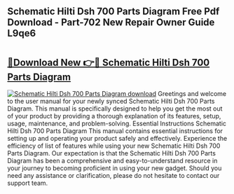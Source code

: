 ## Schematic Hilti Dsh 700 Parts Diagram Free Pdf Download - Part-702 New Repair Owner Guide L9qe6

# <h2><a href="http://dft82tw.blite.top/?on=Schematic+Hilti+Dsh+700+Parts+Diagram">🔗Download New 👉🔴 Schematic Hilti Dsh 700 Parts Diagram</a></h2>

[![Schematic Hilti Dsh 700 Parts Diagram download](https://i.imgur.com/lujVjoI.png)](http://dft82tw.blite.top/?on=Schematic+Hilti+Dsh+700+Parts+Diagram)
Greetings and welcome to the user manual for your newly synced Schematic Hilti Dsh 700 Parts Diagram. This manual is specifically designed to help you get the most out of your product by providing a thorough explanation of its features, setup, usage, maintenance, and problem-solving. Essential Instructions Schematic Hilti Dsh 700 Parts Diagram This manual contains essential instructions for setting up and operating your product safely and effectively. Experience the efficiency of list of features while using your new Schematic Hilti Dsh 700 Parts Diagram. Our expectation is that the Schematic Hilti Dsh 700 Parts Diagram has been a comprehensive and easy-to-understand resource in your journey to becoming proficient in using your new gadget. Should you need any assistance or clarification, please do not hesitate to contact our support team.
